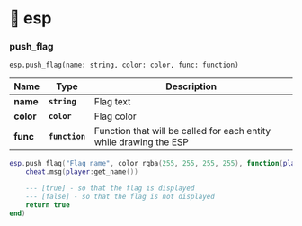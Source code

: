 # 📐 esp

### push\_flag

`esp.push_flag(name: string, color: color, func: function)`

| Name      | Type           | Description                                                        |
| --------- | -------------- | ------------------------------------------------------------------ |
| **name**  | **`string`**   | Flag text                                                          |
| **color** | **`color`**    | Flag color                                                         |
| **func**  | **`function`** | Function that will be called for each entity while drawing the ESP |

```lua
esp.push_flag("Flag name", color_rgba(255, 255, 255, 255), function(player)
    cheat.msg(player:get_name())

    --- [true] - so that the flag is displayed
    --- [false] - so that the flag is not displayed
    return true
end)
```
